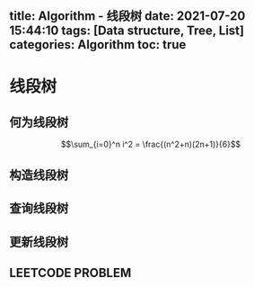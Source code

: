 title: Algorithm - 线段树
date: 2021-07-20 15:44:10
tags: [Data structure, Tree, List]
categories: Algorithm
toc: true
---
# 线段树
## 何为线段树
$$\sum_{i=0}^n i^2 = \frac{(n^2+n)(2n+1)}{6}$$
## 构造线段树

## 查询线段树

## 更新线段树

## LEETCODE PROBLEM
